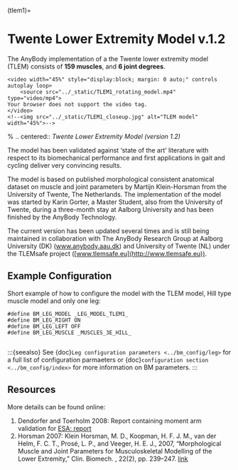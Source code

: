 (tlem1)=

# Twente Lower Extremity Model v.1.2

The AnyBody implementation of a the Twente lower extremity model (TLEM) consists
of **159 muscles**, and **6 joint degrees**.

```{raw} html
<video width="45%" style="display:block; margin: 0 auto;" controls autoplay loop>
    <source src="../_static/TLEM1_rotating_model.mp4" type="video/mp4">
Your browser does not support the video tag.
</video>
<!--<img src="../_static/TLEM1_closeup.jpg" alt="TLEM model" width="45%">-->
```

% .. centered:: *Twente Lower Extremity Model (version 1.2)*

The model has been validated against ‘state of the
art’ literature with respect to its biomechanical performance and first
applications in gait and cycling deliver very convincing results.

The model is based on published morphological consistent anatomical
dataset on muscle and joint parameters by Martijn Klein-Horsman from the
University of Twente, The Netherlands. The implementation of the model
was started by Karin Gorter, a Master Student, also from the University
of Twente, during a three-month stay at Aalborg University and has been
finished by the AnyBody Technology.

The current version has been updated several times and is still being
maintained in collaboration with The AnyBody Research Group at Aalborg
University (DK) (www.anybody.aau.dk) and University of Twente (NL) under
the TLEMsafe project ([www.tlemsafe.eu](http://www.tlemsafe.eu)).

## Example Configuration

Short example of how to configure the model with the TLEM model, Hill type
muscle model and only one leg:

```AnyScriptDoc
#define BM_LEG_MODEL _LEG_MODEL_TLEM1_
#define BM_LEG_RIGHT ON
#define BM_LEG_LEFT OFF
#define BM_LEG_MUSCLE _MUSCLES_3E_HILL_
```

```{rst-class} float-right
```

:::{seealso}
See {doc}`Leg configuration parameters <../bm_config/leg>` for a
full list of configuration parmaeters or {doc}`configuration section <../bm_config/index>`
for more information on BM parameters.
:::

## Resources

More details can be found online:

1. Dendorfer and Toerholm 2008: Report containing moment arm validation for [ESA:
   report](https://paperpile.com/app/p/28bfe52d-29e1-0c5f-bdfb-68a0597117ff)
2. Horsman 2007: Klein Horsman, M. D., Koopman, H. F. J. M., van der Helm, F. C. T.,
   Prosé, L. P., and Veeger, H. E. J., 2007, “Morphological Muscle and Joint Parameters for
   Musculoskeletal Modelling of the Lower Extremity,” Clin. Biomech. , 22(2), pp. 239–247.
   [link](https://linkinghub.elsevier.com/retrieve/pii/S0268003306001896)
